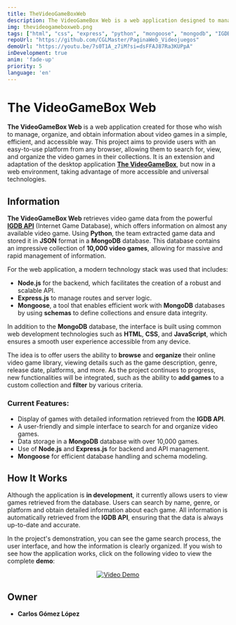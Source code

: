 ```yaml
---
title: TheVideoGameBoxWeb
description: The VideoGameBox Web is a web application designed to manage and organize large collections of video games, allowing users to obtain detailed information and manage their games efficiently through a platform accessible from any browser.
img: thevideogameboxweb.png
tags: ["html", "css", "express", "python", "mongoose", "mongodb", "IGDB", "code"]
repoUrl: "https://github.com/CGLMaster/PaginaWeb_Videojuegos"
demoUrl: "https://youtu.be/7s0T1A_z7iM?si=dsFFAJ87Ra3KUPpA"
inDevelopment: true
anim: 'fade-up'
priority: 5
language: 'en'
---
```


# The VideoGameBox Web

**The VideoGameBox Web** is a web application created for those who wish to manage, organize, and obtain information about video games in a simple, efficient, and accessible way. This project aims to provide users with an easy-to-use platform from any browser, allowing them to search for, view, and organize the video games in their collections. It is an extension and adaptation of the desktop application **[The VideoGameBox](https://github.com/CGLMaster/TheVideoGameBox)**, but now in a web environment, taking advantage of more accessible and universal technologies.

## Information

**The VideoGameBox Web** retrieves video game data from the powerful **[IGDB API](https://api-docs.igdb.com/#examples)** (Internet Game Database), which offers information on almost any available video game. Using **Python**, the team extracted game data and stored it in **JSON** format in a **MongoDB** database. This database contains an impressive collection of **10,000 video games**, allowing for massive and rapid management of information.

For the web application, a modern technology stack was used that includes:

- **Node.js** for the backend, which facilitates the creation of a robust and scalable API.
- **Express.js** to manage routes and server logic.
- **Mongoose**, a tool that enables efficient work with **MongoDB** databases by using **schemas** to define collections and ensure data integrity.

In addition to the **MongoDB** database, the interface is built using common web development technologies such as **HTML**, **CSS**, and **JavaScript**, which ensures a smooth user experience accessible from any device.

The idea is to offer users the ability to **browse** and **organize** their online video game library, viewing details such as the game description, genre, release date, platforms, and more. As the project continues to progress, new functionalities will be integrated, such as the ability to **add games** to a custom collection and **filter** by various criteria.

### Current Features:
- Display of games with detailed information retrieved from the **IGDB API**.
- A user-friendly and simple interface to search for and organize video games.
- Data storage in a **MongoDB** database with over 10,000 games.
- Use of **Node.js** and **Express.js** for backend and API management.
- **Mongoose** for efficient database handling and schema modeling.

## How It Works

Although the application is **in development**, it currently allows users to view games retrieved from the database. Users can search by name, genre, or platform and obtain detailed information about each game. All information is automatically retrieved from the **IGDB API**, ensuring that the data is always up-to-date and accurate.

In the project's demonstration, you can see the game search process, the user interface, and how the information is clearly organized. If you wish to see how the application works, click on the following video to view the complete **demo**:

<p align="center">
  <a href="https://www.youtube.com/watch?v=7s0T1A_z7iM">
    <img src="https://img.youtube.com/vi/7s0T1A_z7iM/0.jpg" alt="Video Demo">
  </a>
</p>

## Owner

- **Carlos Gómez López**
